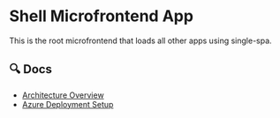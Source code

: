 # Shell Microfrontend App

This is the root microfrontend that loads all other apps using single-spa.

## 🔍 Docs

- [Architecture Overview](./docs/architecture.md)
- [Azure Deployment Setup](./docs/azure-deployment.md)
